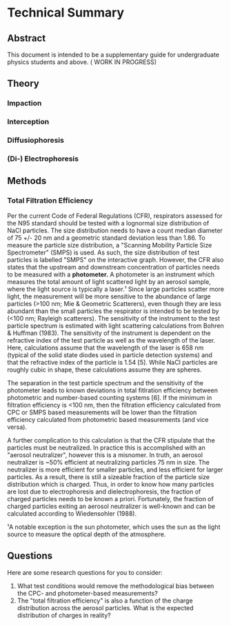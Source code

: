 # Technical Summary
## Abstract
This document is intended to be a supplementary guide for undergraduate physics students and above. ( WORK IN PROGRESS)

## Theory
### Impaction

### Interception

### Diffusiophoresis

### (Di-) Electrophoresis

## Methods
### Total Filtration Efficiency
Per the current Code of Federal Regulations (CFR), respirators assessed for the N95 standard should be tested with a lognormal size distribution of NaCl particles. The size distribution needs to have a count median diameter of 75 +/- 20 nm and a geometric standard deviation less than 1.86. To measure the particle size distribution, a "Scanning Mobility Particle Size Spectrometer" (SMPS) is used. As such, the size distribution of test particles is labelled "SMPS" on the interactive graph. However, the CFR also states that the upstream and downstream concentration of particles needs to be measured with a **photometer.** A photometer is an instrument which measures the total amount of light scattered light by an aerosol sample, where the light source is typically a laser.¹ Since large particles scatter more light, the measurement will be more sensitive to the abundance of large particles (>100 nm; Mie & Geometric Scatterers), even though they are less abundant than the small particles the respirator is intended to be tested by (<100 nm; Rayleigh scatterers). The sensitivity of the instrument to the test particle spectrum is estimated with light scattering calculations from Bohren & Huffman (1983). The sensitivity of the instrument is dependent on the refractive index of the test particle as well as the wavelength of the laser. Here, calculations assume that the wavelength of the laser is 658 nm (typical of the solid state diodes used in particle detection systems) and that the refractive index of the particle is 1.54 [5]. While NaCl particles are roughly cubic in shape, these calculations assume they are spheres.

The separation in the test particle spectrum and the sensitivity of the photometer leads to known deviations in total fitlration efficiency between photometric and number-based counting systems [6]. If the minimum in filtration efficiency is <100 nm, then the filtration efficiency calculated from CPC or SMPS based measurements will be lower than the filtration efficiency calculated from photometric based measurements (and vice versa). 

A further complication to this calculation is that the CFR stipulate that the particles must be neutralized. In practice this is accomplished with an "aerosol neutralizer", however this is a misnomer. In truth, an aerosol neutralizer is ~50% efficient at neutralizing particles 75 nm in size. The neutralizer is more efficient for smaller particles, and less efficient for larger particles. As a result, there is still a sizeable fraction of the particle size distribution which is charged. Thus, in order to know how many particles are lost due to electrophoresis and dielectrophoresis, the fraction of charged particles needs to be known a priori. Fortunately, the fraction of charged particles exiting an aerosol neutralizer is well-known and can be calculated according to Wiedensohler (1988).

¹A notable exception is the sun photometer, which uses the sun as the light source to measure the optical depth of the atmosphere.

## Questions
Here are some research questions for you to consider:

1. What test conditions would remove the methodological bias between the CPC- and photometer-based measurements?
2. The "total filtration efficiency" is also a function of the charge distribution across the aerosol particles. What is the expected distribution of charges in reality?
